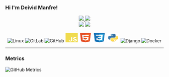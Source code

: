 ### Hi I'm Deivid Manfre!

<div align="center">
  <a href="https://www.linkedin.com/in/deivid-manfre-a9b494108/">
  <img height="170" src="https://github-readme-stats.vercel.app/api?username=DeividManfre&show_icons=true&theme=dark&include_all_commits=true&count_private=true" />
  <img height="170" src="https://github-readme-stats.vercel.app/api/top-langs/?username=DeividManfre&layout=compact&langs_count=7&theme=dark" />
</div>

<div align="center">
  <a href="mailto:deividmanfre@gmail.com"><img src="https://img.shields.io/badge/-Gmail-%23333?style=for-the-badge&logo=gmail&logoColor=white" target="_blank"></a>
  <a href="https://www.linkedin.com/in/deivid-manfre-a9b494108/" target="_blank"><img src="https://img.shields.io/badge/-LinkedIn-%230077B5?style=for-the-badge&logo=linkedin&logoColor=white" target="_blank"></a> 
</div>

<div align="center"><br>
  <img alt="Linux"   height="30" width="40" src="https://cdn.jsdelivr.net/gh/devicons/devicon/icons/linux/linux-original.svg">
  <img alt="GitLab"  height="30" width="40" src="https://cdn.jsdelivr.net/gh/devicons/devicon/icons/gitlab/gitlab-original.svg">
  <img alt="GitHub"  height="30" width="40" src="https://cdn.jsdelivr.net/gh/devicons/devicon/icons/github/github-original.svg">
  <img alt="JS"      height="30" width="40" src="https://raw.githubusercontent.com/devicons/devicon/master/icons/javascript/javascript-plain.svg">
  <img alt="HTML"    height="30" width="40" src="https://raw.githubusercontent.com/devicons/devicon/master/icons/html5/html5-original.svg">
  <img alt="CSS"     height="30" width="40" src="https://raw.githubusercontent.com/devicons/devicon/master/icons/css3/css3-original.svg">
  <img alt="Python"  height="30" width="40" src="https://raw.githubusercontent.com/devicons/devicon/master/icons/python/python-original.svg">
  <img alt="Django"  height="30" width="40" src="https://cdn.jsdelivr.net/gh/devicons/devicon/icons/django/django-plain.svg">
  <img alt="Docker"  height="30" width="40" src="https://cdn.jsdelivr.net/gh/devicons/devicon/icons/docker/docker-plain-wordmark.svg">
</div>

---

### Metrics

![GitHub Metrics](https://raw.githubusercontent.com/DeividManfre/DeividManfre/output/metrics.svg)

